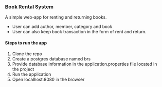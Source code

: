 <h3>Book Rental System</h3>
A simple web-app for renting and returning books.
<ul>
  <li>User can add author, member, category and book</li>
   <li>User can also keep book transaction in the form of rent and return.</li>
</ul>

<h4>Steps to run the app</h4>
<ol>
  <li>Clone the repo</li>
  <li>Create a postgres database named brs</li>
   <li>Provide database information in the application.properties file located in the project</li>
    <li>Run the application</li>
    <li>Open localhost:8080 in the browser</li>
</ol>
